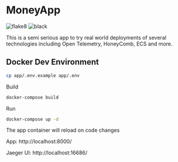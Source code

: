 # MoneyApp

![flake8](https://github.com/iokiwi/moneyapp/actions/workflows/flake8.yml/badge.svg)
![black](https://github.com/iokiwi/moneyapp/actions/workflows/black.yml/badge.svg)


This is a semi serious app to try real world deployments of several technologies
including Open Telemetry, HoneyComb, ECS and more.

## Docker Dev Environment

```bash
cp app/.env.example app/.env
```

Build
```bash
docker-compose build
```

Run
```bash
docker-compose up -d
```

The app container will reload on code changes

App:
  http://localhost:8000/

Jaeger UI:
  http://localhost:16686/
